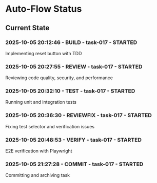 # Auto-Flow Status

## Current State

### 2025-10-05 20:12:46 - BUILD - task-017 - STARTED
Implementing reset button with TDD

### 2025-10-05 20:27:55 - REVIEW - task-017 - STARTED
Reviewing code quality, security, and performance

### 2025-10-05 20:32:10 - TEST - task-017 - STARTED
Running unit and integration tests

### 2025-10-05 20:36:30 - REVIEWFIX - task-017 - STARTED
Fixing test selector and verification issues

### 2025-10-05 20:48:53 - VERIFY - task-017 - STARTED
E2E verification with Playwright

### 2025-10-05 21:27:28 - COMMIT - task-017 - STARTED
Committing and archiving task

